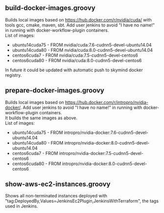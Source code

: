 ## build-docker-images.groovy
Builds local images based on https://hub.docker.com/r/nvidia/cuda/ with tools gcc, cmake, maven, sbt. Add user jenkins to avoid "I have no name!" in running with docker-workflow-plugin containers.  
List of images:  
 - ubuntu14cuda75 - FROM nvidia/cuda:7.6-cudnn5-devel-ubuntu14.04  
 - ubuntu14cuda80 - FROM nvidia/cuda:8.0-cudnn5-devel-ubuntu14.04  
 - centos6cuda7 - FROM nvidia/cuda:7.5-cudnn5-devel-centos6  
 - centos6cuda80 - FROM nvidia/cuda:8.0-cudnn5-devel-centos6  

In future it could be updated with automatic push to skymind docker registry.  

## prepare-docker-images.groovy
Builds local images based on https://hub.docker.com/r/intropro/nvidia-docker/. Add user jenkins to avoid "I have no name!" in running with docker-workflow-plugin containers.  
It builds the same images as above.  
List of images:  
 - ubuntu14cuda75 - FROM intropro/nvidia-docker:7.6-cudnn5-devel-ubuntu14.04  
 - ubuntu14cuda80 - FROM intropro/nvidia-docker:8.0-cudnn5-devel-ubuntu14.04  
 - centos6cuda7 - FROM intropro/nvidia-docker:7.5-cudnn5-devel-centos6  
 - centos6cuda80 - FROM intropro/nvidia-docker:8.0-cudnn5-devel-centos6  

## show-aws-ec2-instances.groovy
Shows all non-terminated instances deployed with "tag:DeployedBy,Values=JenkinsEc2Plugin,JenkinsWithTerraform", the tags used in Jenkins.  
